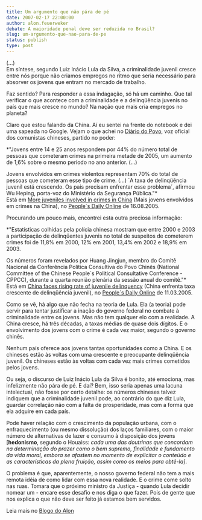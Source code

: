 ```yaml
---
title: Um argumento que não pára de pé 
date: 2007-02-17 22:00:00
author: alon.feuerweker
debate: A maioridade penal deve ser reduzida no Brasil?
slug: um-argumento-que-nao-para-de-pe
status: publish 
type: post
---
```


  
(...)  
Em síntese, segundo Luiz Inácio Lula da Silva, a criminalidade juvenil cresce entre nós porque não criamos empregos no ritmo que seria necessário para absorver os jovens que entram no mercado de trabalho.  
  
Faz sentido? Para responder a essa indagação, só há um caminho. Que tal verificar o que acontece com a criminalidade e a delinqüência juvenis no país que mais cresce no mundo? Na nação que mais cria empregos no planeta?  
  
Claro que estou falando da China. Aí eu sentei na frente do notebook e dei uma sapeada no Google. Vejam o que achei no [Diário do Povo](http://english.people.com.cn/), voz oficial dos comunistas chineses, partido no poder:  
  
*"Jovens entre 14 e 25 anos respondem por 44% do número total de pessoas que cometeram crimes na primeira metade de 2005, um aumento de 1,6% sobre o mesmo período no ano anterior. (...)  
  
Jovens envolvidos em crimes violentos representam 70% do total de pessoas que cometeram esse tipo de crime. (...) ´A taxa de delinqüência juvenil está crescendo. Os pais precisam enfrentar esse problema´, afirmou Wu Heping, porta-voz do Ministério da Segurança Pública."*  
Está em [More juveniles involved in crimes in China](http://english.people.com.cn/200508/16/eng20050816_202601.html) (Mais jovens envolvidos em crimes na China), no [People´s Daily Online](http://english.people.com.cn/) de 16.08.2005.  
  
Procurando um pouco mais, encontrei esta outra preciosa informação:  
  
*"Estatísticas colhidas pela polícia chinesa mostram que entre 2000 e 2003 a participação de delinqüentes juvenis no total de suspeitos de cometerem crimes foi de 11,8% em 2000, 12% em 2001, 13,4% em 2002 e 18,9% em 2003.  
  
Os números foram revelados por Huang Jingjun, membro do Comitê Nacional da Conferência Política Consultiva do Povo Chinês (National Committee of the Chinese People´s Political Consultative Conference - CPPCC), durante a quarta reunião plenária da sessão anual do comitê."*  
Está em [China faces rising rate of juvenile delinquency](http://english.people.com.cn/200503/11/eng20050311_176400.html) (China enfrenta taxa crescente de delinqüência juvenil), no [People´s Daily Online](http://english.people.com.cn/) de 11.03.2005.  
  
Como se vê, há algo que não fecha na teoria de Lula. Ela (a teoria) pode servir para tentar justificar a inação do governo federal no combate à criminalidade entre os jovens. Mas não tem qualquer elo com a realidade. A China cresce, há três décadas, a taxas médias de quase dois dígitos. E o envolvimento dos jovens com o crime é cada vez maior, segundo o governo chinês.  
  
Nenhum país oferece aos jovens tantas oportunidades como a China. E os chineses estão às voltas com uma crescente e preocupante delinqüência juvenil. Os chineses estão às voltas com cada vez mais crimes cometidos pelos jovens.  
  
Ou seja, o discurso de Luiz Inácio Lula da Silva é bonito, até emociona, mas infelizmente não pára de pé. E daí? Bem, isso seria apenas uma lacuna intelectual, não fosse por certo detalhe: os números chineses talvez indiquem que a criminalidade juvenil pode, ao contrário do que diz Lula, guardar correlação não com a falta de prosperidade, mas com a forma que ela adquire em cada país.  
  
Pode haver relação com o crescimento da população urbana, com o enfraquecimento (ou mesmo dissolução) dos laços familiares, com o maior número de alternativas de lazer e consumo à disposição dos jovens [**hedonismo**, segundo o Houaiss: *cada uma das doutrinas que concordam na determinação do prazer como o bem supremo, finalidade e fundamento da vida moral, embora se afastem no momento de explicitar o conteúdo e as características da plena fruição, assim como os meios para obtê-la]*.  
  
O problema é que, aparentemente, o nosso governo federal não tem a mais remota idéia de como lidar com essa nova realidade. E o crime come solto nas ruas. Tomara que o próximo ministro da Justiça - quando Lula decidir nomear um - encare esse desafio e nos diga o que fazer. Pois de gente que nos explica o que não deve ser feito já estamos bem servidos.  
  
Leia mais no [Blogo do Alon](http://blogdoalon.blogspot.com/)
